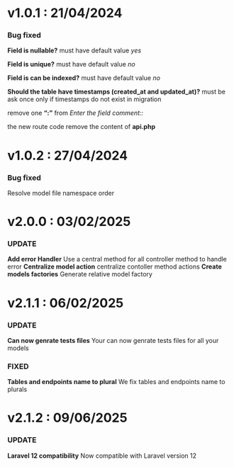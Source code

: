 # v1.0.1 : 21/04/2024

### Bug fixed

**Field is nullable?** must have default value _yes_

 **Field is unique?** must have default value _no_

**Field is can be indexed?** must have default value _no_

**Should the table have timestamps (created_at and updated_at)?** must be ask once only if timestamps do not exist in migration

remove one **“:”** from  _Enter the field comment::_

the new route code remove the content of **api.php**


# v1.0.2 : 27/04/2024

### Bug fixed
Resolve model file namespace order

# v2.0.0 : 03/02/2025

### UPDATE
**Add error Handler** Use a central method for all controller method to handle error
**Centralize model action** centralize contoller method actions
**Create models factories** Generate relative model factory


# v2.1.1 : 06/02/2025

### UPDATE
**Can now genrate tests files** Your can now genrate tests files for all your models

### FIXED
**Tables and endpoints name to plural** We fix tables and endpoints name to plurals

# v2.1.2 : 09/06/2025

### UPDATE
**Laravel 12 compatibility** Now compatible with Laravel version 12